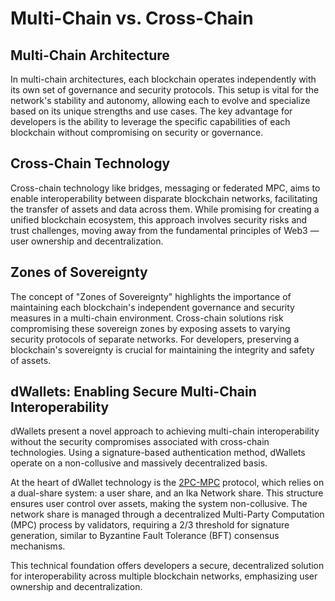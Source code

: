 # Multi-Chain vs. Cross-Chain

## Multi-Chain Architecture

In multi-chain architectures, each blockchain operates independently with its own set of governance and security protocols. This setup is vital for the network's stability and autonomy, allowing each to evolve and specialize based on its unique strengths and use cases. The key advantage for developers is the ability to leverage the specific capabilities of each blockchain without compromising on security or governance.

## Cross-Chain Technology

Cross-chain technology like bridges, messaging or federated MPC, aims to enable interoperability between disparate blockchain networks, facilitating the transfer of assets and data across them. While promising for creating a unified blockchain ecosystem, this approach involves security risks and trust challenges, moving away from the fundamental principles of Web3 — user ownership and decentralization.

## Zones of Sovereignty

The concept of "Zones of Sovereignty" highlights the importance of maintaining each blockchain's independent governance and security measures in a multi-chain environment. Cross-chain solutions risk compromising these sovereign zones by exposing assets to varying security protocols of separate networks. For developers, preserving a blockchain's sovereignty is crucial for maintaining the integrity and safety of assets.

## dWallets: Enabling Secure Multi-Chain Interoperability

dWallets present a novel approach to achieving multi-chain interoperability without the security compromises associated with cross-chain technologies.
Using a signature-based authentication method, dWallets operate on a non-collusive and massively decentralized basis.

At the heart of dWallet technology is the [2PC-MPC](cryptography/2pc-mpc.md) protocol, which relies on a dual-share system: a user share, and an Ika Network share.
This structure ensures user control over assets, making the system non-collusive.
The network share is managed through a decentralized Multi-Party Computation (MPC) process by validators, requiring a 2/3 threshold for signature generation, similar to Byzantine Fault Tolerance (BFT) consensus mechanisms.

This technical foundation offers developers a secure, decentralized solution for interoperability across multiple
blockchain networks, emphasizing user ownership and decentralization.
